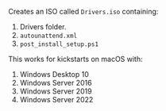 Creates an ISO called `Drivers.iso` containing:

1. Drivers folder.
2. `autounattend.xml`
2. `post_install_setup.ps1`

This works for kickstarts on macOS with:
1. Windows Desktop 10
2. Windows Server 2016
2. Windows Server 2019
3. Windows Server 2022